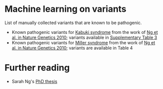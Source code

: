 Machine learning on variants
============================

List of manually collected variants that are known to be pathogenic.

* Known pathogenic variants for [Kabuki syndrome](https://en.wikipedia.org/wiki/Kabuki_syndrome) from the work of [Ng et al. in Nature Genetics 2010](http://www.ncbi.nlm.nih.gov/pubmed/20711175); variants available in [Supplementary Table 3](http://www.nature.com/ng/journal/v42/n9/extref/ng.646-S1.pdf)
* Known pathogenic variants for [Miller syndrome](https://en.wikipedia.org/wiki/Miller_syndrome) from the work of [Ng et al. in Nature Genetics 2010](http://www.ncbi.nlm.nih.gov/pubmed/19915526); variants are available in Table 4

# Further reading

* Sarah Ng's [PhD thesis](https://digital.lib.washington.edu/researchworks/bitstream/handle/1773/21834/Ng_washington_0250E_11012.pdf)

